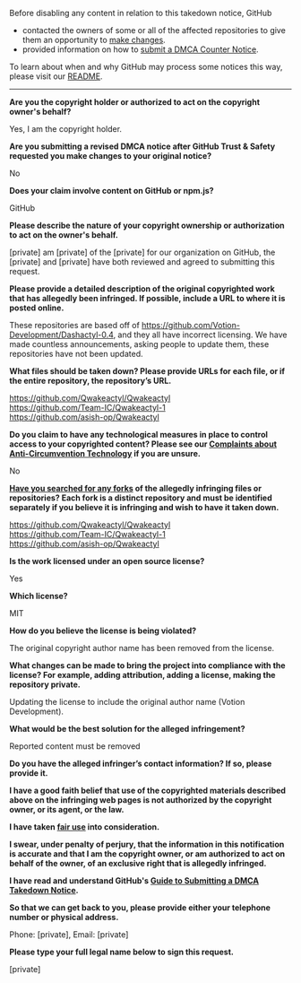 Before disabling any content in relation to this takedown notice, GitHub
- contacted the owners of some or all of the affected repositories to give them an opportunity to [make changes](https://docs.github.com/en/github/site-policy/dmca-takedown-policy#a-how-does-this-actually-work).
- provided information on how to [submit a DMCA Counter Notice](https://docs.github.com/en/articles/guide-to-submitting-a-dmca-counter-notice).

To learn about when and why GitHub may process some notices this way, please visit our [README](https://github.com/github/dmca/blob/master/README.md#anatomy-of-a-takedown-notice).

---

**Are you the copyright holder or authorized to act on the copyright owner's behalf?**

Yes, I am the copyright holder.

**Are you submitting a revised DMCA notice after GitHub Trust & Safety requested you make changes to your original notice?**

No

**Does your claim involve content on GitHub or npm.js?**

GitHub

**Please describe the nature of your copyright ownership or authorization to act on the owner's behalf.**

[private] am [private] of the [private] for our organization on GitHub, the [private] and [private] have both reviewed and agreed to submitting this request.

**Please provide a detailed description of the original copyrighted work that has allegedly been infringed. If possible, include a URL to where it is posted online.**

These repositories are based off of https://github.com/Votion-Development/Dashactyl-0.4, and they all have incorrect licensing. We have made countless announcements, asking people to update them, these repositories have not been updated.

**What files should be taken down? Please provide URLs for each file, or if the entire repository, the repository’s URL.**

https://github.com/Qwakeactyl/Qwakeactyl  
https://github.com/Team-IC/Qwakeactyl-1  
https://github.com/asish-op/Qwakeactyl

**Do you claim to have any technological measures in place to control access to your copyrighted content? Please see our <a href="https://docs.github.com/articles/guide-to-submitting-a-dmca-takedown-notice#complaints-about-anti-circumvention-technology">Complaints about Anti-Circumvention Technology</a> if you are unsure.**

No

**<a href="https://docs.github.com/articles/dmca-takedown-policy#b-what-about-forks-or-whats-a-fork">Have you searched for any forks</a> of the allegedly infringing files or repositories? Each fork is a distinct repository and must be identified separately if you believe it is infringing and wish to have it taken down.**

https://github.com/Qwakeactyl/Qwakeactyl  
https://github.com/Team-IC/Qwakeactyl-1  
https://github.com/asish-op/Qwakeactyl

**Is the work licensed under an open source license?**

Yes

**Which license?**

MIT

**How do you believe the license is being violated?**

The original copyright author name has been removed from the license.

**What changes can be made to bring the project into compliance with the license? For example, adding attribution, adding a license, making the repository private.**

Updating the license to include the original author name (Votion Development).

**What would be the best solution for the alleged infringement?**

Reported content must be removed

**Do you have the alleged infringer’s contact information? If so, please provide it.**

**I have a good faith belief that use of the copyrighted materials described above on the infringing web pages is not authorized by the copyright owner, or its agent, or the law.**

**I have taken <a href="https://www.lumendatabase.org/topics/22">fair use</a> into consideration.**

**I swear, under penalty of perjury, that the information in this notification is accurate and that I am the copyright owner, or am authorized to act on behalf of the owner, of an exclusive right that is allegedly infringed.**

**I have read and understand GitHub's <a href="https://docs.github.com/articles/guide-to-submitting-a-dmca-takedown-notice/">Guide to Submitting a DMCA Takedown Notice</a>.**

**So that we can get back to you, please provide either your telephone number or physical address.**

Phone: [private], Email: [private]

**Please type your full legal name below to sign this request.**

[private]
